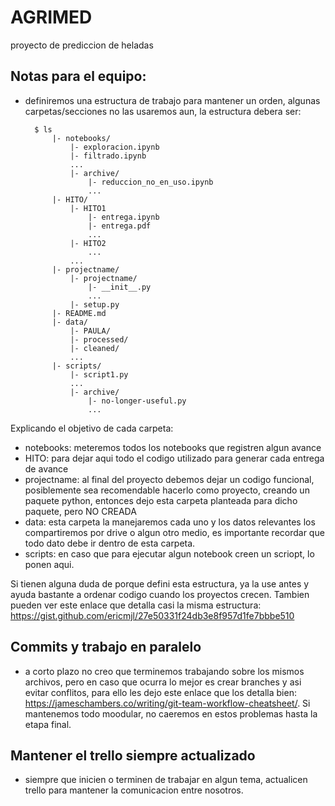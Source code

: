 # AGRIMED
proyecto de prediccion de heladas

## Notas para el equipo:
* definiremos una estructura de trabajo para mantener un orden, 
algunas carpetas/secciones no las usaremos aun, la estructura debera ser:


    	$ ls
	        |- notebooks/
	            |- exploracion.ipynb
	            |- filtrado.ipynb
	            ...
	            |- archive/
		            |- reduccion_no_en_uso.ipynb
		            ...
	        |- HITO/
	            |- HITO1
		            |- entrega.ipynb
		            |- entrega.pdf
		            ...
		        |- HITO2
		            ...
	            ...
	        |- projectname/
	            |- projectname/
		            |- __init__.py
		            ...
	            |- setup.py
	        |- README.md
	        |- data/
	            |- PAULA/
	            |- processed/
	            |- cleaned/
	            ...
	        |- scripts/
	            |- script1.py
	            ...
	            |- archive/
	                |- no-longer-useful.py
	                ...


Explicando el objetivo de cada carpeta:
* notebooks: meteremos todos los notebooks que registren algun avance 
* HITO: para dejar aqui todo el codigo utilizado para generar cada entrega de avance
* projectname: al final del proyecto debemos dejar un codigo funcional, posiblemente sea recomendable hacerlo como proyecto, creando un paquete python, entonces dejo esta carpeta planteada para dicho paquete, pero NO CREADA
* data: esta carpeta la manejaremos cada uno y los datos relevantes los compartiremos por drive o algun otro medio, es importante recordar que todo dato debe ir dentro de esta carpeta.
* scripts: en caso que para ejecutar algun notebook creen un scriopt, lo ponen aqui. 

Si tienen alguna duda de porque defini esta estructura, ya la use antes y ayuda bastante a ordenar codigo cuando los proyectos crecen. 
Tambien pueden ver este enlace que detalla casi la misma estructura: https://gist.github.com/ericmjl/27e50331f24db3e8f957d1fe7bbbe510


## Commits y trabajo en paralelo

* a corto plazo no creo que terminemos trabajando sobre los mismos archivos, pero en caso que ocurra lo mejor es crear branches y asi evitar conflitos,
para ello les dejo este enlace que los detalla bien: https://jameschambers.co/writing/git-team-workflow-cheatsheet/.
Si mantenemos todo moodular, no caeremos en estos problemas hasta la etapa final.

## Mantener el trello siempre actualizado

* siempre que inicien o terminen de trabajar en algun tema, actualicen trello para mantener la comunicacion entre nosotros.
